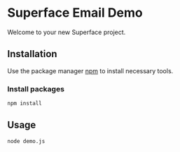 # Superface Email Demo

Welcome to your new Superface project.

## Installation

Use the package manager [npm](https://www.npmjs.com/get-npm) to install necessary tools.

### Install packages

```bash
npm install
```

## Usage

```bash
node demo.js
```
